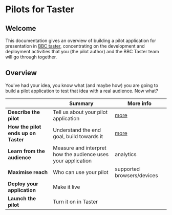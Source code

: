 # Pilots for Taster

## Welcome

This documentation gives an overview of building a pilot application for presentation in [BBC taster](http://www.bbc.co.uk/Taster), concentrating on the development and deployment activities that you (the pilot author) and the BBC Taster team will go through together.

## Overview

You've had your idea, you know what (and maybe how) you are going to build a pilot application to test that idea with a real audience. Now what?

|  | Summary | More info |
| --- | --- | --- |
| **Describe the pilot** | Tell us about your pilot application | [more](tech-diagram.md) |
| **How the pilot ends up on Taster** | Understand the end goal, build towards it | [more](hosting-and-presenting.md) |
| **Learn from the audience** | Measure and interpret how the audience uses your application | analytics |
| **Maximise reach** | Who can use your pilot | supported browsers/devices |
| **Deploy your application** | Make it live | |
| **Launch the pilot** | Turn it on in Taster | |
